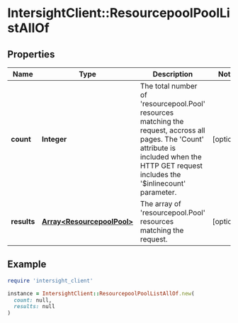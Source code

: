 # IntersightClient::ResourcepoolPoolListAllOf

## Properties

| Name | Type | Description | Notes |
| ---- | ---- | ----------- | ----- |
| **count** | **Integer** | The total number of &#39;resourcepool.Pool&#39; resources matching the request, accross all pages. The &#39;Count&#39; attribute is included when the HTTP GET request includes the &#39;$inlinecount&#39; parameter. | [optional] |
| **results** | [**Array&lt;ResourcepoolPool&gt;**](ResourcepoolPool.md) | The array of &#39;resourcepool.Pool&#39; resources matching the request. | [optional] |

## Example

```ruby
require 'intersight_client'

instance = IntersightClient::ResourcepoolPoolListAllOf.new(
  count: null,
  results: null
)
```

